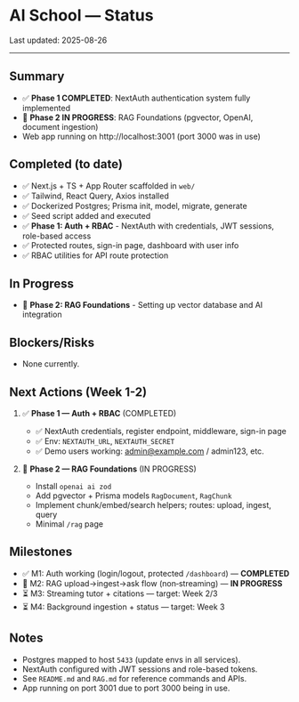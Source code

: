 # AI School — Status

Last updated: 2025-08-26

---

## Summary
- ✅ **Phase 1 COMPLETED**: NextAuth authentication system fully implemented
- 🔄 **Phase 2 IN PROGRESS**: RAG Foundations (pgvector, OpenAI, document ingestion)
- Web app running on http://localhost:3001 (port 3000 was in use)

## Completed (to date)
- ✅ Next.js + TS + App Router scaffolded in `web/`
- ✅ Tailwind, React Query, Axios installed
- ✅ Dockerized Postgres; Prisma init, model, migrate, generate
- ✅ Seed script added and executed
- ✅ **Phase 1: Auth + RBAC** - NextAuth with credentials, JWT sessions, role-based access
- ✅ Protected routes, sign-in page, dashboard with user info
- ✅ RBAC utilities for API route protection

## In Progress
- 🔄 **Phase 2: RAG Foundations** - Setting up vector database and AI integration

## Blockers/Risks
- None currently.

## Next Actions (Week 1-2)
1. ✅ **Phase 1 — Auth + RBAC** (COMPLETED)
   - ✅ NextAuth credentials, register endpoint, middleware, sign-in page
   - ✅ Env: `NEXTAUTH_URL`, `NEXTAUTH_SECRET`
   - ✅ Demo users working: admin@example.com / admin123, etc.

2. 🔄 **Phase 2 — RAG Foundations** (IN PROGRESS)
   - Install `openai ai zod`
   - Add pgvector + Prisma models `RagDocument`, `RagChunk`
   - Implement chunk/embed/search helpers; routes: upload, ingest, query
   - Minimal `/rag` page

## Milestones
- ✅ M1: Auth working (login/logout, protected `/dashboard`) — **COMPLETED**
- 🔄 M2: RAG upload→ingest→ask flow (non‑streaming) — **IN PROGRESS**
- ⏳ M3: Streaming tutor + citations — target: Week 2/3
- ⏳ M4: Background ingestion + status — target: Week 3

## Notes
- Postgres mapped to host `5433` (update envs in all services).
- NextAuth configured with JWT sessions and role-based tokens.
- See `README.md` and `RAG.md` for reference commands and APIs.
- App running on port 3001 due to port 3000 being in use.

